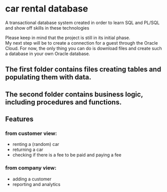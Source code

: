# car rental database

A transactional database system created in order to learn SQL and PL/SQL and show off skills in these technologies

Please keep in mind that the project is still in its initial phase.  
My next step will be to create a connection for a guest through the Oracle Cloud. For now, the only thing you can do is download files and create such a database in your own Oracle database.

## The first folder contains files creating tables and populating them with data.
## The second folder contains business logic, including procedures and functions.

## Features

### from customer view: 
* renting a (random) car 
* returning a car 
* checking if there is a fee to be paid and paying a fee

### from company view: 
* adding a customer 
* reporting and analytics



